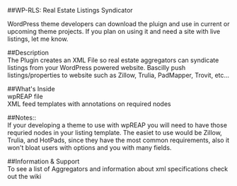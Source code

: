 ##WP-RLS: Real Estate Listings Syndicator  

WordPress theme developers can download the pluign and use in current or upcoming theme projects. If you plan on using it and need a site with live listings, let me know.

##Description         
The Plugin creates an XML File so real estate aggregators can syndicate listings from your WordPress powered website. Bascilly push listings/properties to website such as Zillow, Trulia, PadMapper, Trovit, etc...      

##What's Inside     
wpREAP file        
XML feed templates with annotations on required nodes

##Notes::      
If your developing a theme to use with wpREAP you will need to have those requried nodes in your listing template. 
The easiet to use would be Zillow, Trulia, and HotPads, since they have the most common requirements, also it won't bloat users with options and you with many fields.     

##Information & Support     
To see a list of Aggregators and information about xml specifications check out the wiki 

